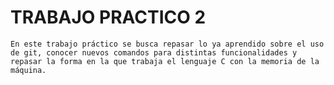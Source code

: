 # TRABAJO PRACTICO 2

    En este trabajo práctico se busca repasar lo ya aprendido sobre el uso de git, conocer nuevos comandos para distintas funcionalidades y repasar la forma en la que trabaja el lenguaje C con la memoria de la máquina.
